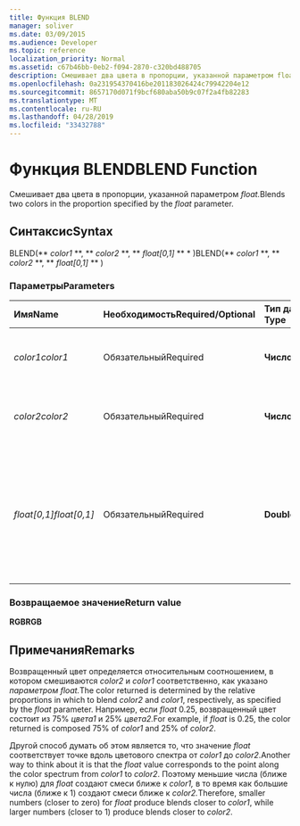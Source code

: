 ```yaml
---
title: Функция BLEND
manager: soliver
ms.date: 03/09/2015
ms.audience: Developer
ms.topic: reference
localization_priority: Normal
ms.assetid: c67b46bb-0eb2-f094-2870-c320bd488705
description: Смешивает два цвета в пропорции, указанной параметром float.
ms.openlocfilehash: 0a231954370416be201183026424c79942204e12
ms.sourcegitcommit: 8657170d071f9bcf680aba50b9c07f2a4fb82283
ms.translationtype: MT
ms.contentlocale: ru-RU
ms.lasthandoff: 04/28/2019
ms.locfileid: "33432788"
---
```

# <a name="blend-function"></a><span data-ttu-id="ad78d-103">Функция BLEND</span><span class="sxs-lookup"><span data-stu-id="ad78d-103">BLEND Function</span></span>

<span data-ttu-id="ad78d-104">Смешивает два цвета в пропорции, указанной параметром _float._</span><span class="sxs-lookup"><span data-stu-id="ad78d-104">Blends two colors in the proportion specified by the  _float_ parameter.</span></span> 
  
## <a name="syntax"></a><span data-ttu-id="ad78d-105">Синтаксис</span><span class="sxs-lookup"><span data-stu-id="ad78d-105">Syntax</span></span>

<span data-ttu-id="ad78d-106">BLEND(\*\* *color1* \*\*, \*\* *color2* \*\*, \*\* *float[0,1]* \*\* \* )</span><span class="sxs-lookup"><span data-stu-id="ad78d-106">BLEND(\*\* *color1* \*\*, \*\* *color2* \*\*, \*\* *float[0,1]* \*\* )</span></span> 
  
### <a name="parameters"></a><span data-ttu-id="ad78d-107">Параметры</span><span class="sxs-lookup"><span data-stu-id="ad78d-107">Parameters</span></span>

|<span data-ttu-id="ad78d-108">**Имя**</span><span class="sxs-lookup"><span data-stu-id="ad78d-108">**Name**</span></span>|<span data-ttu-id="ad78d-109">**Необходимость**</span><span class="sxs-lookup"><span data-stu-id="ad78d-109">**Required/Optional**</span></span>|<span data-ttu-id="ad78d-110">**Тип данных**</span><span class="sxs-lookup"><span data-stu-id="ad78d-110">**Data Type**</span></span>|<span data-ttu-id="ad78d-111">**Описание**</span><span class="sxs-lookup"><span data-stu-id="ad78d-111">**Description**</span></span>|
|:-----|:-----|:-----|:-----|
| <span data-ttu-id="ad78d-112">_color1_</span><span class="sxs-lookup"><span data-stu-id="ad78d-112">_color1_</span></span> <br/> |<span data-ttu-id="ad78d-113">Обязательный</span><span class="sxs-lookup"><span data-stu-id="ad78d-113">Required</span></span>  <br/> |<span data-ttu-id="ad78d-114">**Числовой**</span><span class="sxs-lookup"><span data-stu-id="ad78d-114">**Numeric**</span></span> <br/> |<span data-ttu-id="ad78d-115">Значение Visio или RGB первого цвета.</span><span class="sxs-lookup"><span data-stu-id="ad78d-115">The Visio color index or RGB value of the first color.</span></span>  <br/> |
| <span data-ttu-id="ad78d-116">_color2_</span><span class="sxs-lookup"><span data-stu-id="ad78d-116">_color2_</span></span> <br/> |<span data-ttu-id="ad78d-117">Обязательный</span><span class="sxs-lookup"><span data-stu-id="ad78d-117">Required</span></span>  <br/> |<span data-ttu-id="ad78d-118">**Числовой**</span><span class="sxs-lookup"><span data-stu-id="ad78d-118">**Numeric**</span></span> <br/> |<span data-ttu-id="ad78d-119">Значение Visio или RGB второго цвета.</span><span class="sxs-lookup"><span data-stu-id="ad78d-119">The Visio color index or RGB value of the second color.</span></span>  <br/> |
| <span data-ttu-id="ad78d-120">_float[0,1]_</span><span class="sxs-lookup"><span data-stu-id="ad78d-120">_float[0,1]_</span></span> <br/> |<span data-ttu-id="ad78d-121">Обязательный</span><span class="sxs-lookup"><span data-stu-id="ad78d-121">Required</span></span>  <br/> |<span data-ttu-id="ad78d-122">**Double**</span><span class="sxs-lookup"><span data-stu-id="ad78d-122">**Float**</span></span> <br/> |<span data-ttu-id="ad78d-123">Пропорция, в которой необходимо  _смешивать color2_ и  _color1_ соответственно.</span><span class="sxs-lookup"><span data-stu-id="ad78d-123">The proportion in which to blend  _color2_ and  _color1_, respectively.</span></span> <span data-ttu-id="ad78d-124">Реальное число от 0 до 1 включительно.</span><span class="sxs-lookup"><span data-stu-id="ad78d-124">A real number from 0 to 1 inclusive.</span></span>  <br/> |
   
### <a name="return-value"></a><span data-ttu-id="ad78d-125">Возвращаемое значение</span><span class="sxs-lookup"><span data-stu-id="ad78d-125">Return value</span></span>

 <span data-ttu-id="ad78d-126">**RGB**</span><span class="sxs-lookup"><span data-stu-id="ad78d-126">**RGB**</span></span>
  
## <a name="remarks"></a><span data-ttu-id="ad78d-127">Примечания</span><span class="sxs-lookup"><span data-stu-id="ad78d-127">Remarks</span></span>

<span data-ttu-id="ad78d-128">Возвращенный цвет определяется относительным соотношением, в котором смешиваются _color2_ и _color1_ соответственно, как указано _параметром float._</span><span class="sxs-lookup"><span data-stu-id="ad78d-128">The color returned is determined by the relative proportions in which to blend  _color2_ and  _color1_, respectively, as specified by the  _float_ parameter.</span></span> <span data-ttu-id="ad78d-129">Например, если _float_ 0.25, возвращенный цвет состоит из 75% _цвета1_ и 25% _цвета2._</span><span class="sxs-lookup"><span data-stu-id="ad78d-129">For example, if  _float_ is 0.25, the color returned is composed 75% of  _color1_ and 25% of  _color2_.</span></span> 
  
<span data-ttu-id="ad78d-130">Другой способ думать об этом является то, что значение  _float_ соответствует точке вдоль цветового спектра от  _color1_ до  _color2_.</span><span class="sxs-lookup"><span data-stu-id="ad78d-130">Another way to think about it is that the  _float_ value corresponds to the point along the color spectrum from  _color1_ to  _color2_.</span></span> <span data-ttu-id="ad78d-131">Поэтому меньшие числа (ближе к нулю) для _float_ создают смеси ближе к _color1,_ в то время как большие числа (ближе к 1) создают смеси ближе к _color2._</span><span class="sxs-lookup"><span data-stu-id="ad78d-131">Therefore, smaller numbers (closer to zero) for  _float_ produce blends closer to  _color1_, while larger numbers (closer to 1) produce blends closer to  _color2_.</span></span>
  

